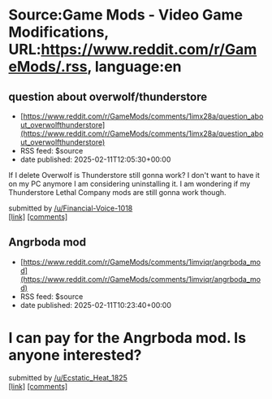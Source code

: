 # Source:Game Mods - Video Game Modifications, URL:https://www.reddit.com/r/GameMods/.rss, language:en

## question about overwolf/thunderstore
 - [https://www.reddit.com/r/GameMods/comments/1imx28a/question_about_overwolfthunderstore](https://www.reddit.com/r/GameMods/comments/1imx28a/question_about_overwolfthunderstore)
 - RSS feed: $source
 - date published: 2025-02-11T12:05:30+00:00

<!-- SC_OFF --><div class="md"><p>If I delete Overwolf is Thunderstore still gonna work? I don&#39;t want to have it on my PC anymore I am considering uninstalling it. I am wondering if my Thunderstore Lethal Company mods are still gonna work though. </p> </div><!-- SC_ON --> &#32; submitted by &#32; <a href="https://www.reddit.com/user/Financial-Voice-1018"> /u/Financial-Voice-1018 </a> <br/> <span><a href="https://www.reddit.com/r/GameMods/comments/1imx28a/question_about_overwolfthunderstore/">[link]</a></span> &#32; <span><a href="https://www.reddit.com/r/GameMods/comments/1imx28a/question_about_overwolfthunderstore/">[comments]</a></span>

## Angrboda mod
 - [https://www.reddit.com/r/GameMods/comments/1imviqr/angrboda_mod](https://www.reddit.com/r/GameMods/comments/1imviqr/angrboda_mod)
 - RSS feed: $source
 - date published: 2025-02-11T10:23:40+00:00

<!-- SC_OFF --><div class="md"><h1>I can pay for the Angrboda mod. Is anyone interested?</h1> </div><!-- SC_ON --> &#32; submitted by &#32; <a href="https://www.reddit.com/user/Ecstatic_Heat_1825"> /u/Ecstatic_Heat_1825 </a> <br/> <span><a href="https://www.reddit.com/r/GameMods/comments/1imviqr/angrboda_mod/">[link]</a></span> &#32; <span><a href="https://www.reddit.com/r/GameMods/comments/1imviqr/angrboda_mod/">[comments]</a></span>

